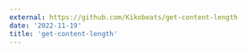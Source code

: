 ```yaml
---
external: https://github.com/Kikobeats/get-content-length
date: '2022-11-19'
title: 'get-content-length'
---
```

